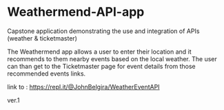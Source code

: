 # Weathermend-API-app
Capstone application demonstrating the use and integration of APIs (weather & ticketmaster)

The Weathermend app allows a user to enter their location and it recommends to them nearby events based on the local weather. 
The user can than get to the Ticketmaster page for event details from those recommended events links.

link to : https://repl.it/@JohnBelgira/WeatherEventAPI

ver.1
